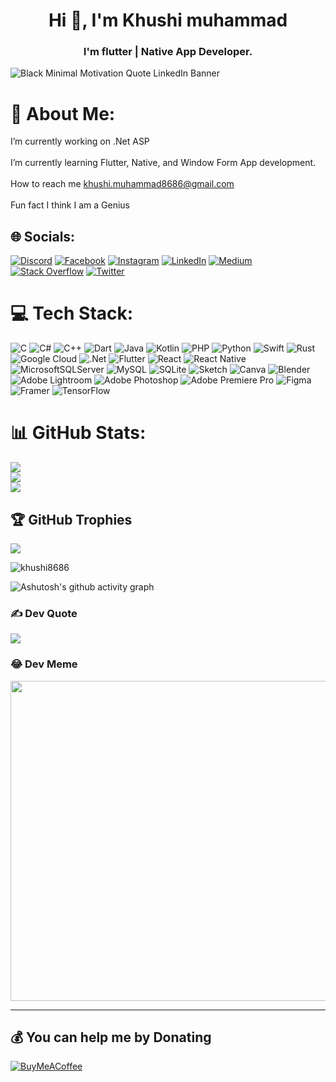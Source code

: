 <h1 align="center">Hi 👋, I'm Khushi muhammad</h1>
<h3 align="center">I'm flutter | Native App Developer.</h3>


![Black Minimal Motivation Quote LinkedIn Banner](https://user-images.githubusercontent.com/84716396/200069613-35382285-5617-4635-b3b4-d0c2ef81f811.png)


# 💫 About Me:
I’m currently working on .Net ASP<br><br>I’m currently learning Flutter, Native, and Window Form  App development.<br><br>How to reach me khushi.muhammad8686@gmail.com<br><br> Fun fact I think I am a Genius


## 🌐 Socials:
[![Discord](https://img.shields.io/badge/Discord-%237289DA.svg?logo=discord&logoColor=white)](htttps://discord.gg/https://raw.githubusercontent.com/rahuldkjain/github-profile-readme-generator/master/src/images/icons/Social/discord.svg) [![Facebook](https://img.shields.io/badge/Facebook-%231877F2.svg?logo=Facebook&logoColor=white)](https://facebook.com/https://www.facebook.com/khushi.muhammad8686) [![Instagram](https://img.shields.io/badge/Instagram-%23E4405F.svg?logo=Instagram&logoColor=white)](https://instagram.com/https://www.instagram.com/khushi.m8686/) [![LinkedIn](https://img.shields.io/badge/LinkedIn-%230077B5.svg?logo=linkedin&logoColor=white)](https://linkedin.com/in/https://www.linkedin.com/in/khushi-muhammad) [![Medium](https://img.shields.io/badge/Medium-12100E?logo=medium&logoColor=white)](https://medium.com/@https://medium.com/@khushi.muhammad8686) [![Stack Overflow](https://img.shields.io/badge/-Stackoverflow-FE7A16?logo=stack-overflow&logoColor=white)](https://stackoverflow.com/users/https://stackoverflow.com/users/18223938/khushi-muhammad) [![Twitter](https://img.shields.io/badge/Twitter-%231DA1F2.svg?logo=Twitter&logoColor=white)](https://twitter.com/KhushiM29702212) 

# 💻 Tech Stack:
![C](https://img.shields.io/badge/c-%2300599C.svg?style=flat&logo=c&logoColor=white) ![C#](https://img.shields.io/badge/c%23-%23239120.svg?style=flat&logo=c-sharp&logoColor=white) ![C++](https://img.shields.io/badge/c++-%2300599C.svg?style=flat&logo=c%2B%2B&logoColor=white) ![Dart](https://img.shields.io/badge/dart-%230175C2.svg?style=flat&logo=dart&logoColor=white) ![Java](https://img.shields.io/badge/java-%23ED8B00.svg?style=flat&logo=java&logoColor=white) ![Kotlin](https://img.shields.io/badge/kotlin-%230095D5.svg?style=flat&logo=kotlin&logoColor=white) ![PHP](https://img.shields.io/badge/php-%23777BB4.svg?style=flat&logo=php&logoColor=white) ![Python](https://img.shields.io/badge/python-3670A0?style=flat&logo=python&logoColor=ffdd54) ![Swift](https://img.shields.io/badge/swift-F54A2A?style=flat&logo=swift&logoColor=white) ![Rust](https://img.shields.io/badge/rust-%23000000.svg?style=flat&logo=rust&logoColor=white) ![Google Cloud](https://img.shields.io/badge/Google%20Cloud-%234285F4.svg?style=flat&logo=google-cloud&logoColor=white) ![.Net](https://img.shields.io/badge/.NET-5C2D91?style=flat&logo=.net&logoColor=white) ![Flutter](https://img.shields.io/badge/Flutter-%2302569B.svg?style=flat&logo=Flutter&logoColor=white) ![React](https://img.shields.io/badge/react-%2320232a.svg?style=flat&logo=react&logoColor=%2361DAFB) ![React Native](https://img.shields.io/badge/react_native-%2320232a.svg?style=flat&logo=react&logoColor=%2361DAFB) ![MicrosoftSQLServer](https://img.shields.io/badge/Microsoft%20SQL%20Sever-CC2927?style=flat&logo=microsoft%20sql%20server&logoColor=white) ![MySQL](https://img.shields.io/badge/mysql-%2300f.svg?style=flat&logo=mysql&logoColor=white) ![SQLite](https://img.shields.io/badge/sqlite-%2307405e.svg?style=flat&logo=sqlite&logoColor=white) ![Sketch](https://img.shields.io/badge/Sketch-FFB387?style=flat&logo=sketch&logoColor=black) ![Canva](https://img.shields.io/badge/Canva-%2300C4CC.svg?style=flat&logo=Canva&logoColor=white) ![Blender](https://img.shields.io/badge/blender-%23F5792A.svg?style=flat&logo=blender&logoColor=white) ![Adobe Lightroom](https://img.shields.io/badge/Adobe%20Lightroom-31A8FF.svg?style=flat&logo=Adobe%20Lightroom&logoColor=white) ![Adobe Photoshop](https://img.shields.io/badge/adobephotoshop-%2331A8FF.svg?style=flat&logo=adobephotoshop&logoColor=white) ![Adobe Premiere Pro](https://img.shields.io/badge/Adobe%20Premiere%20Pro-9999FF.svg?style=flat&logo=Adobe%20Premiere%20Pro&logoColor=white) 	![Figma](https://img.shields.io/badge/figma-%23F24E1E.svg?style=flat&logo=figma&logoColor=white) ![Framer](https://img.shields.io/badge/Framer-black?style=flat&logo=framer&logoColor=blue) ![TensorFlow](https://img.shields.io/badge/TensorFlow-%23FF6F00.svg?style=flat&logo=TensorFlow&logoColor=white)
# 📊 GitHub Stats:
![](https://github-readme-stats.vercel.app/api?username=khushi8686&theme=tokyonight&hide_border=false&include_all_commits=true&count_private=true)<br/>
![](https://github-readme-streak-stats.herokuapp.com/?user=khushi8686&theme=tokyonight&hide_border=false)<br/>
![](https://github-readme-stats.vercel.app/api/top-langs/?username=khushi8686&theme=tokyonight&hide_border=false&include_all_commits=true&count_private=true&layout=compact)

## 🏆 GitHub Trophies
![](https://github-profile-trophy.vercel.app/?username=khushi8686&theme=radical&no-frame=false&no-bg=true&margin-w=4)

<p align="left"> <img src="https://komarev.com/ghpvc/?username=khushi8686&label=Profile%20views&color=0e75b6&style=flat" alt="khushi8686" /> </p>

![Ashutosh's github activity graph](https://activity-graph.herokuapp.com/graph?username=khushi8686&theme=react-dark)

### ✍️ Dev Quote
![](https://quotes-github-readme.vercel.app/api?type=horizontal&theme=radical)

### 😂 Dev Meme
<img src="https://random-memer.herokuapp.com/" width="512px"/>

---


  ## 💰 You can help me by Donating
  [![BuyMeACoffee](https://img.shields.io/badge/Buy%20Me%20a%20Coffee-ffdd00?style=for-the-badge&logo=buy-me-a-coffee&logoColor=black)](https://buymeacoffee.com/https://www.buymeacoffee.com/khushi8686) 

  
<!-- Proudly created with GPRM ( https://gprm.itsvg.in ) -->



